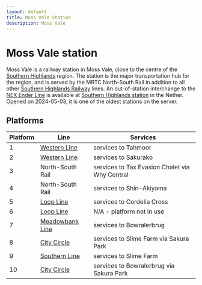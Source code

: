 ```yaml
---
layout: default
title: Moss Vale Station
description: Moss Vale
---
```


# Moss Vale station

Moss Vale is a railway station in Moss Vale, close to the centre of the
[Southern Highlands](/areas/southern-highlands) region. The station is the major
transportation hub for the region, and is served by the MRTC North-South Rail in
addition to all other [Southern Highlands Railway](/rail-networks/shr) lines. An
out-of-station interchange to the [NEX Ender Line](/rail-lines/nex-ender-line)
is available at [Southern Highlands station](/rail-stations/southern-highlands)
in the Nether.
<br/>
Opened on 2024-05-03, it is one of the oldest stations on the server.

## Platforms

Platform | Line | Services
---|---|---
1 | [Western Line](/rail-lines/shr-western-line) | services to Tahmoor
2 | [Western Line](/rail-lines/shr-western-line) | services to Sakurako
3 | North-South Rail | services to Tax Evasion Chalet via Why Central
4 | North-South Rail | services to Shin-Akiyama
5 | [Loop Line](/rail-lines/shr-loop-line) | services to Cordelia Cross
6 | [Loop Line](/rail-lines/shr-loop-line) | N/A - platform not in use
7 | [Meadowbank Line](/rail-lines/shr-meadowbank-line) | services to Bowralerbrug
8 | [City Circle](/rail-lines/shr-meadowbank-line) | services to Slime Farm via Sakura Park
9 | [Southern Line](/rail-lines/shr-southern-line) | services to Slime Farm
10 |[City Circle](/rail-lines/shr-southern-line) | services to Bowralerbrug via Sakura Park
